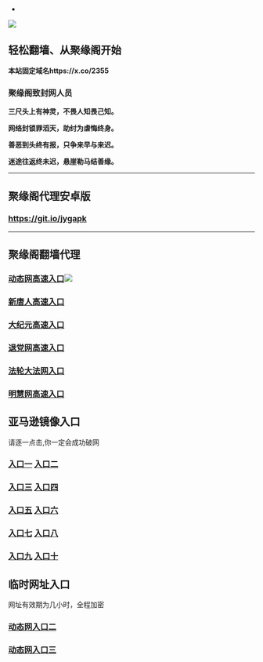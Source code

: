 * 
![](https://raw.githubusercontent.com/hao369/a/master/j.jpg)



## 轻松翻墙、从聚缘阁开始

**本站固定域名https://x.co/2355**

### 聚缘阁致封网人员

**三尺头上有神灵，不畏人知畏己知。**

**网络封锁罪滔天，助纣为虐悔终身。**

**善恶到头终有报，只争来早与来迟。**

**迷途往返终未迟，悬崖勒马结善缘。**

***



##  聚缘阁代理安卓版

### https://git.io/jygapk


***



## 聚缘阁翻墙代理 

### [动态网高速入口](https://531xvzm44j.execute-api.us-east-2.amazonaws.com/776ytre33455/?id=2)![](https://raw.githubusercontent.com/hao369/a/master/jygdl.gif)

### [新唐人高速入口](https://531xvzm44j.execute-api.us-east-2.amazonaws.com/776ytre33455/?id=5)

### [大纪元高速入口](https://531xvzm44j.execute-api.us-east-2.amazonaws.com/776ytre33455/?id=7)

### [退党网高速入口](https://531xvzm44j.execute-api.us-east-2.amazonaws.com/776ytre33455/?id=8)

### [法轮大法网入口](https://531xvzm44j.execute-api.us-east-2.amazonaws.com/776ytre33455/?id=15)

### [明慧网高速入口](https://531xvzm44j.execute-api.us-east-2.amazonaws.com/776ytre33455/?id=3)



## 亚马逊镜像入口 

请逐一点击,你一定会成功破网

### **[入口一](http://x.co/2244)** **[入口二](http://x.co/3824)**


### **[入口三](https://s3.eu-central-1.amazonaws.com/jyg3/index.html)**  **[入口四](https://s3-ap-southeast-1.amazonaws.com/jyg4/index.html)**

### **[入口五](https://s3.ap-south-1.amazonaws.com/jyg5/index.html)**  **[入口六](https://s3-us-west-1.amazonaws.com/jyg6/index.html)**


###  **[入口七](https://s3-us-west-2.amazonaws.com/jyg7/index.html)**  **[入口八](https://s3-eu-west-1.amazonaws.com/jyg8/index.html)**


###  **[入口九](https://s3-ap-northeast-1.amazonaws.com/jyg9/index.html)**  **[入口十](https://s3.amazonaws.com/dtw/index.html)**



## 临时网址入口 

网址有效期为几小时，全程加密

### [动态网入口二](https://x.co/ddg)

### [动态网入口三](https://x.co/ddf)



